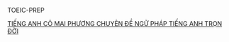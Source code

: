 TOEIC-PREP



[TIẾNG ANH CÔ MAI PHƯƠNG CHUYÊN ĐỀ NGỮ PHÁP TIẾNG ANH TRỌN ĐỜI
](<TIẾNG ANH CÔ MAI PHƯƠNG CHUYÊN ĐỀ NGỮ PHÁP TIẾNG ANH TRỌN ĐỜI.md>)